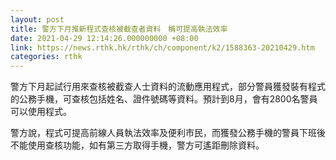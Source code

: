 ```yaml
---
layout: post
title: 警方下月推新程式查核被截查者資料　稱可提高執法效率
date: 2021-04-29 12:14:26.000000000 +08:00
link: https://news.rthk.hk/rthk/ch/component/k2/1588363-20210429.htm
categories: rthk
---
```


警方下月起試行用來查核被截查人士資料的流動應用程式，部分警員獲發裝有程式的公務手機，可查核包括姓名、證件號碼等資料。預計到8月，會有2800名警員可以使用程式。

警方說，程式可提高前線人員執法效率及便利市民，而獲發公務手機的警員下班後不能使用查核功能，如有第三方取得手機，警方可遙距刪除資料。
